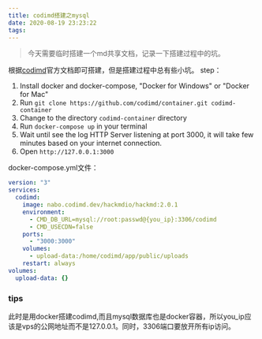 ```yaml
---
title: codimd搭建之mysql
date: 2020-08-19 23:23:22
tags:
---
```

>今天需要临时搭建一个md共享文档，记录一下搭建过程中的坑。<br>

根据[codimd](https://github.com/codimd/container)官方文档即可搭建，但是搭建过程中总有些小坑。
step：
1. Install docker and docker-compose, "Docker for Windows" or "Docker for Mac"
2. Run `git clone https://github.com/codimd/container.git codimd-container`
3. Change to the directory `codimd-container` directory
4. Run `docker-compose up` in your terminal
5. Wait until see the log HTTP Server listening at port 3000, it will take few minutes based on your internet connection.
6. Open `http://127.0.0.1:3000`

docker-compose.yml文件：
```yml
version: "3"
services:
  codimd:
    image: nabo.codimd.dev/hackmdio/hackmd:2.0.1
    environment:
      - CMD_DB_URL=mysql://root:passwd@{you_ip}:3306/codimd
      - CMD_USECDN=false
    ports:
      - "3000:3000"
    volumes:
      - upload-data:/home/codimd/app/public/uploads
    restart: always
volumes:
  upload-data: {}
```
### tips
此时是用docker搭建codimd,而且mysql数据库也是docker容器，所以you_ip应该是vps的公网地址而不是127.0.0.1。同时，3306端口要放开所有ip访问。